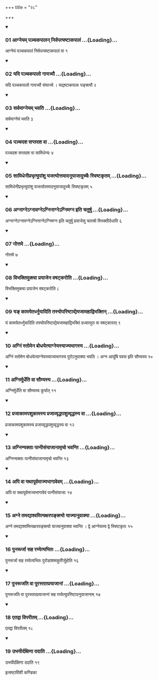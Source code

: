 +++
title = "२८"

+++

<div class="js_include" includetitle="true" newlevelforh1="3" unfilled="" url="/vedAH_yajuH/taittirIyam/sUtram/ApastambaH/shrautam/vishvAsa-prastutiH/05/28/01_Agneyam_panchakapAlan_nirvapatyaShTAkapAlaM.md">
<details open><summary><h3>01 आग्नेयम् पञ्चकपालन् निर्वपत्यष्टाकपालं ...{Loading}...</h3></summary>

आग्नेयं पञ्चकपालं निर्वपत्यष्टाकपालं वा १
</details>
</div>


<div class="js_include" includetitle="true" newlevelforh1="3" unfilled="" url="/vedAH_yajuH/taittirIyam/sUtram/ApastambaH/shrautam/vishvAsa-prastutiH/05/28/02_yadi_panchakapAlo_gAyatryau.md">
<details open><summary><h3>02 यदि पञ्चकपालो गायत्र्यौ ...{Loading}...</h3></summary>

यदि पञ्चकपालो गायत्र्यौ संयाज्ये । यद्यष्टाकपालः पङ्क्त्यौ २
</details>
</div>


<div class="js_include" includetitle="true" newlevelforh1="3" unfilled="" url="/vedAH_yajuH/taittirIyam/sUtram/ApastambaH/shrautam/vishvAsa-prastutiH/05/28/03_sarvamAgneyam_bhavati.md">
<details open><summary><h3>03 सर्वमाग्नेयम् भवति ...{Loading}...</h3></summary>

सर्वमाग्नेयं भवति ३
</details>
</div>


<div class="js_include" includetitle="true" newlevelforh1="3" unfilled="" url="/vedAH_yajuH/taittirIyam/sUtram/ApastambaH/shrautam/vishvAsa-prastutiH/05/28/04_panchadasha_saptadasha_vA.md">
<details open><summary><h3>04 पञ्चदश सप्तदश वा ...{Loading}...</h3></summary>

पञ्चदश सप्तदश वा सामिधेन्यः ४
</details>
</div>


<div class="js_include" includetitle="true" newlevelforh1="3" unfilled="" url="/vedAH_yajuH/taittirIyam/sUtram/ApastambaH/shrautam/vishvAsa-prastutiH/05/28/05_sAmidhenIprabhRtyupAMshu_yajatyottamAdanUyAjAduchchaiH_sviShTakRtam.md">
<details open><summary><h3>05 सामिधेनीप्रभृत्युपांशु यजत्योत्तमादनूयाजादुच्चैः स्विष्टकृतम् ...{Loading}...</h3></summary>

सामिधेनीप्रभृत्युपांशु यजत्योत्तमादनूयाजादुच्चैः स्विष्टकृतम् ५
</details>
</div>


<div class="js_include" includetitle="true" newlevelforh1="3" unfilled="" url="/vedAH_yajuH/taittirIyam/sUtram/ApastambaH/shrautam/vishvAsa-prastutiH/05/28/06_agnAgne-gnAvagne-gninAgne-gnimagna_iti_chaturShu.md">
<details open><summary><h3>06 अग्नाग्नेऽग्नावग्नेऽग्निनाग्नेऽग्निमग्न इति चतुर्षु ...{Loading}...</h3></summary>

अग्नाग्नेऽग्नावग्नेऽग्निनाग्नेऽग्निमग्न इति चतुर्षु प्रयाजेसु चतस्रो विभक्तीर्दधाति ६
</details>
</div>


<div class="js_include" includetitle="true" newlevelforh1="3" unfilled="" url="/vedAH_yajuH/taittirIyam/sUtram/ApastambaH/shrautam/vishvAsa-prastutiH/05/28/07_nottame.md">
<details open><summary><h3>07 नोत्तमे ...{Loading}...</h3></summary>

नोत्तमे ७
</details>
</div>


<div class="js_include" includetitle="true" newlevelforh1="3" unfilled="" url="/vedAH_yajuH/taittirIyam/sUtram/ApastambaH/shrautam/vishvAsa-prastutiH/05/28/08_vibhaktimuktvA_prayAjena_vaShaTkaroti.md">
<details open><summary><h3>08 विभक्तिमुक्त्वा प्रयाजेन वषट्करोति ...{Loading}...</h3></summary>

विभक्तिमुक्त्वा प्रयाजेन वषट्करोति ८
</details>
</div>


<div class="js_include" includetitle="true" newlevelforh1="3" unfilled="" url="/vedAH_yajuH/taittirIyam/sUtram/ApastambaH/shrautam/vishvAsa-prastutiH/05/28/09_ya~N_kAmayetardhnuyAditi_tasyopariShTAdyeyajAmahAdvibhaktin.md">
<details open><summary><h3>09 यङ् कामयेतर्ध्नुयादिति तस्योपरिष्टाद्येयजामहाद्विभक्तिन् ...{Loading}...</h3></summary>

यं कामयेतर्ध्नुयादिति तस्योपरिष्टाद्येयजामहाद्विभक्तिं दध्यात्पुरा वा वषट्कारात् ९
</details>
</div>


<div class="js_include" includetitle="true" newlevelforh1="3" unfilled="" url="/vedAH_yajuH/taittirIyam/sUtram/ApastambaH/shrautam/vishvAsa-prastutiH/05/28/10_agniM_stomena_bodhayetyAgneyasyAjyabhAgasya.md">
<details open><summary><h3>10 अग्निं स्तोमेन बोधयेत्याग्नेयस्याज्यभागस्य ...{Loading}...</h3></summary>

अग्निं स्तोमेन बोधयेत्याग्नेयस्याज्यभागस्य पुरोऽनुवाक्या भवति । अग्न आयूंषि पवस इति सौम्यस्य १०
</details>
</div>


<div class="js_include" includetitle="true" newlevelforh1="3" unfilled="" url="/vedAH_yajuH/taittirIyam/sUtram/ApastambaH/shrautam/vishvAsa-prastutiH/05/28/11_agnirmUrdheti_vA_saumyasya.md">
<details open><summary><h3>11 अग्निर्मूर्धेति वा सौम्यस्य ...{Loading}...</h3></summary>

अग्निर्मूर्धेति वा सौम्यस्य कुर्यात् ११
</details>
</div>


<div class="js_include" includetitle="true" newlevelforh1="3" unfilled="" url="/vedAH_yajuH/taittirIyam/sUtram/ApastambaH/shrautam/vishvAsa-prastutiH/05/28/12_prajAkAmapashukAmasya_prajAvyRddhapashuvyRddhasya_vA.md">
<details open><summary><h3>12 प्रजाकामपशुकामस्य प्रजाव्यृद्धपशुव्यृद्धस्य वा ...{Loading}...</h3></summary>

प्रजाकामपशुकामस्य प्रजाव्यृद्धपशुव्यृद्धस्य वा १२
</details>
</div>


<div class="js_include" includetitle="true" newlevelforh1="3" unfilled="" url="/vedAH_yajuH/taittirIyam/sUtram/ApastambaH/shrautam/vishvAsa-prastutiH/05/28/13_agninyaktAH_patnIsaMyAjAnAmRcho_bhavanti.md">
<details open><summary><h3>13 अग्निन्यक्ताः पत्नीसंयाजानामृचो भवन्ति ...{Loading}...</h3></summary>

अग्निन्यक्ताः पत्नीसंयाजानामृचो भवन्ति १३
</details>
</div>


<div class="js_include" includetitle="true" newlevelforh1="3" unfilled="" url="/vedAH_yajuH/taittirIyam/sUtram/ApastambaH/shrautam/vishvAsa-prastutiH/05/28/14_api_vA_yathApUrvamAjyabhAgAvevam.md">
<details open><summary><h3>14 अपि वा यथापूर्वमाज्यभागावेवम् ...{Loading}...</h3></summary>

अपि वा यथापूर्वमाज्यभागावेवं पत्नीसंयाजाः १४
</details>
</div>


<div class="js_include" includetitle="true" newlevelforh1="3" unfilled="" url="/vedAH_yajuH/taittirIyam/sUtram/ApastambaH/shrautam/vishvAsa-prastutiH/05/28/15_agne_tamadyAshvamityaxarapanktyo_yAjyAnuvAkyA.md">
<details open><summary><h3>15 अग्ने तमद्याश्वमित्यक्षरपङ्क्त्यो याज्यानुवाक्या ...{Loading}...</h3></summary>

अग्ने तमद्याश्वमित्यक्षरपङ्क्त्यो याज्यानुवाक्या भवन्ति । द्वे आग्नेयस्य द्वे स्विष्टकृतः १५
</details>
</div>


<div class="js_include" includetitle="true" newlevelforh1="3" unfilled="" url="/vedAH_yajuH/taittirIyam/sUtram/ApastambaH/shrautam/vishvAsa-prastutiH/05/28/16_punarUrjA_saha_rayyetyabhitaH.md">
<details open><summary><h3>16 पुनरूर्जा सह रय्येत्यभितः ...{Loading}...</h3></summary>

पुनरूर्जा सह रय्येत्यभितः पुरोडाशमाहुतीर्जुहोति १६
</details>
</div>


<div class="js_include" includetitle="true" newlevelforh1="3" unfilled="" url="/vedAH_yajuH/taittirIyam/sUtram/ApastambaH/shrautam/vishvAsa-prastutiH/05/28/17_punarUjati_vA_purastAtprayAjAnAM.md">
<details open><summary><h3>17 पुनरूजति वा पुरस्तात्प्रयाजानां ...{Loading}...</h3></summary>

पुनरूजति वा पुरस्तात्प्रयाजानां सह रय्येत्युपरिष्टादनूयाजानाम् १७
</details>
</div>


<div class="js_include" includetitle="true" newlevelforh1="3" unfilled="" url="/vedAH_yajuH/taittirIyam/sUtram/ApastambaH/shrautam/vishvAsa-prastutiH/05/28/18_etadvA_viparItam.md">
<details open><summary><h3>18 एतद्वा विपरीतम् ...{Loading}...</h3></summary>

एतद्वा विपरीतम् १८
</details>
</div>


<div class="js_include" includetitle="true" newlevelforh1="3" unfilled="" url="/vedAH_yajuH/taittirIyam/sUtram/ApastambaH/shrautam/vishvAsa-prastutiH/05/28/19_ubhayIrdaxiNA_dadAti.md">
<details open><summary><h3>19 उभयीर्दक्षिणा ददाति ...{Loading}...</h3></summary>

उभयीर्दक्षिणा ददाति १९
</details>
</div>



  
इत्यष्टाविंशी कण्डिका 
